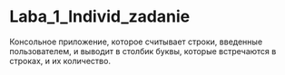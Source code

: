 # Laba_1_Individ_zadanie
Консольное приложение, которое считывает строки, введенные пользователем, и выводит в столбик буквы, которые встречаются в строках, и их количество.
